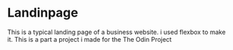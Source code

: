 # Landinpage

This is a typical landing page of a business website. i used flexbox to make it. This is a part a project i made for the The Odin Project